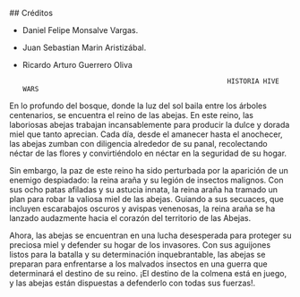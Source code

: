 ﻿\## Créditos

- Daniel Felipe Monsalve Vargas.
- Juan Sebastian Marin Aristizábal.
- Ricardo Arturo Guerrero Oliva

                                                         HISTORIA HIVE WARS

En lo profundo del bosque, donde la luz del sol baila entre los árboles centenarios, se encuentra el reino de las abejas. En este reino, las laboriosas abejas trabajan incansablemente para producir la dulce y dorada miel que tanto aprecian. Cada día, desde el amanecer hasta el anochecer, las abejas zumban con diligencia alrededor de su panal, recolectando néctar de las flores y convirtiéndolo en néctar en la seguridad de su hogar.

Sin embargo, la paz de este reino ha sido perturbada por la aparición de un enemigo despiadado: la reina araña y su legión de insectos malignos. Con sus ocho patas afiladas y su astucia innata, la reina araña ha tramado un plan para robar la valiosa miel de las abejas. Guiando a sus secuaces, que incluyen escarabajos oscuros y avispas venenosas, la reina araña se ha lanzado audazmente hacia el corazón del territorio de las Abejas.

Ahora, las abejas se encuentran en una lucha desesperada para proteger su preciosa miel y defender su hogar de los invasores. Con sus aguijones listos para la batalla y su determinación inquebrantable, las abejas se preparan para enfrentarse a los malvados insectos en una guerra que determinará el destino de su reino. ¡El destino de la colmena está en juego, y las abejas están dispuestas a defenderlo con todas sus fuerzas!.
